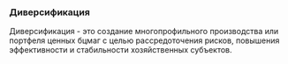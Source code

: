 ### Диверсификация
Диверсификация - это создание 
многопрофильного производства или портфеля
ценных бцмаг с целью рассредоточения рисков,
повышения эффективности и стабильности хозяйственных
субъектов.